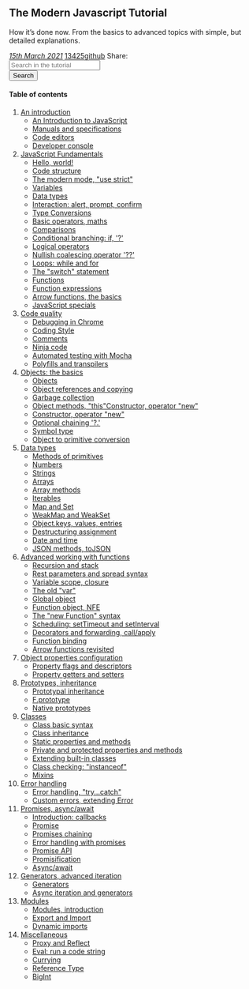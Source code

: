 ## The Modern Javascript Tutorial

How it’s done now. From the basics to advanced topics with simple, but detailed explanations.

<div>
   <a href="">
   <i class="far fa-calendar-alt p-2">15th March 2021</i></a>
   <a href="">13425<i class="fas fa-star p-2"></i>github</a>
   <span class="p-2 m-2">Share:</span><a href=""><i class="fab fa-twitter p-2"></i></a><a href=""><i
      class="fab fa-facebook-f"></i></a>
</div>
<div class="row justify-content-center mt-3">
   <div class="col-8 d-flex">
      <div class="input-group m-2">
         <input type="text" class="form-control" placeholder="Search in the tutorial">
      </div>
      <button class="btn btn-primary m-2" type="button" id="button-addon2">Search</button>
   </div>
</div>

#### Table of contents

1. [An introduction](/books/javascript/anIntroductionListView)
    - [An Introduction to JavaScript](#subsection-b)
    - [Manuals and specifications](#subsection-b)
    - [Code editors](#subsection-b)
    - [Developer console](#subsection-b)
2. [JavaScript Fundamentals](/books/javascript/javascriptListViewFundamentals)
   - [Hello, world!](#subsection-a)
   - [Code structure](#subsection-b)
   - [The modern mode, "use strict"](#subsection-b)
   - [Variables](#subsection-b)
   - [Data types](#subsection-b)
   - [Interaction: alert, prompt, confirm](#subsection-b)
   - [Type Conversions](#subsection-b)
   - [Basic operators, maths](#subsection-b)
   - [Comparisons](#subsection-b)
   - [Conditional branching: if, '?'](#subsection-b)
   - [Logical operators](#subsection-b)
   - [Nullish coalescing operator '??'](#subsection-b)
   - [Loops: while and for](#subsection-b)
   - [The "switch" statement](#subsection-b)
   - [Functions](#subsection-b)
   - [Function expressions](#subsection-b)
   - [Arrow functions, the basics](#subsection-b)
   - [JavaScript specials](#subsection-b)
3. [Code quality](books/javascript/codeQualityListView)
   - [Debugging in Chrome](#subsection-b)
   - [Coding Style](#subsection-b)
   - [Comments](#subsection-b)
   - [Ninja code](#subsection-b)
   - [Automated testing with Mocha](#subsection-b)
   - [Polyfills and transpilers](#subsection-b)
4. [Objects: the basics](books/javascript/ObjectsListView)
   - [Objects](#subsection-b)
   - [Object references and copying](#subsection-b)
   - [Garbage collection](#subsection-b)
   - [Object methods, "this"Constructor, operator "new"](#subsection-b)
   - [Constructor, operator "new"](#subsection-b)
   - [Optional chaining '?.'](#subsection-b)
   - [Symbol type](#subsection-b)
   - [Object to primitive conversion](#subsection-b)
5. [Data types](books/javascript/datatypesListView)
   - [Methods of primitives](#subsection-b)
   - [Numbers](#subsection-b)
   - [Strings](#subsection-b)
   - [Arrays](#subsection-b)
   - [Array methods](#subsection-b)
   - [Iterables](#subsection-b)
   - [Map and Set](#subsection-b)
   - [WeakMap and WeakSet](#subsection-b)
   - [Object.keys, values, entries](#subsection-b)
   - [Destructuring assignment](#subsection-b)
   - [Date and time](#subsection-b)
   - [JSON methods, toJSON](#subsection-b)
6. [Advanced working with functions](books/javascript/functionsListView)
   - [Recursion and stack](#subsection-b)
   - [Rest parameters and spread syntax](#subsection-b)
   - [Variable scope, closure](#subsection-b)
   - [The old "var"](#subsection-b)
   - [Global object](#subsection-b)
   - [Function object, NFE](#subsection-b)
   - [The "new Function" syntax](#subsection-b)
   - [Scheduling: setTimeout and setInterval](#subsection-b)
   - [Decorators and forwarding, call/apply](#subsection-b)
   - [Function binding](#subsection-b)
   - [Arrow functions revisited](#subsection-b)
7. [Object properties configuration
](books/javascript/ObjactPropertiesListView)
   - [Property flags and descriptors](#subsection-b)
   - [Property getters and setters](#subsection-b)
7. [Prototypes, inheritance](books/javascript/inheritanceListView)
   - [Prototypal inheritance](#subsection-b)
   - [F.prototype](#subsection-b)
   - [Native prototypes](#subsection-b)
5. [Classes](books/javascript/classesListView)
   - [Class basic syntax](#subsection-b)
   - [Class inheritance](#subsection-b)
   - [Static properties and methods](#subsection-b)
   - [Private and protected properties and methods](#subsection-b)
   - [Extending built-in classes](#subsection-b)
   - [Class checking: "instanceof"](#subsection-b)
   - [Mixins](#subsection-b)
5. [Error handling](books/javascript/errorHandlingListView)
   - [Error handling, "try...catch"](#subsection-b)
   - [Custom errors, extending Error](#subsection-b)
5. [Promises, async/await](books/javascript/PromisesAsyncListView)
   - [Introduction: callbacks](#subsection-b)
   - [Promise](#subsection-b)
   - [Promises chaining](#subsection-b)
   - [Error handling with promises](#subsection-b)
   - [Promise API](#subsection-b)
   - [Promisification](#subsection-b)
   - [Async/await](#subsection-b)
5. [Generators, advanced iteration](books/javascript/iterationListView)
   - [Generators](#subsection-b)
   - [Async iteration and generators](#subsection-b)
5. [Modules](books/javascript/modulesListView)
   - [Modules, introduction](#subsection-b)
   - [Export and Import](#subsection-b)
   - [Dynamic imports](#subsection-b)
5. [Miscellaneous](books/javascript/miscellaneousListView)
   - [Proxy and Reflect](#subsection-b)
   - [Eval: run a code string](#subsection-b)
   - [Currying](#subsection-b)
   - [Reference Type](#subsection-b)
   - [BigInt](#subsection-b)
   

  
   